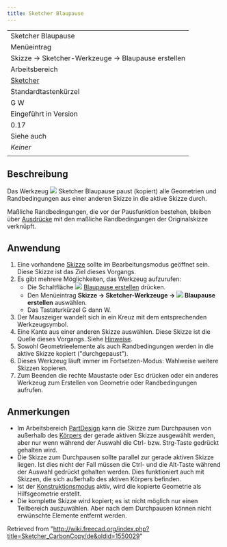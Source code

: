 ```yaml
---
title: Sketcher Blaupause
---
```


|                                                            |
| ---------------------------------------------------------- |
| Sketcher Blaupause                                         |
| Menüeintrag                                                |
| Skizze → Sketcher-Werkzeuge → Blaupause erstellen          |
| Arbeitsbereich                                             |
| [Sketcher](/Sketcher_Workbench/de "Sketcher Workbench/de") |
| Standardtastenkürzel                                       |
| G W                                                        |
| Eingeführt in Version                                      |
| 0.17                                                       |
| Siehe auch                                                 |
| _Keiner_                                                   |
|                                                            |

## Beschreibung

Das Werkzeug ![](/images/Sketcher_CarbonCopy.svg) Sketcher Blaupause paust (kopiert) alle Geometrien und Randbedingungen aus einer anderen Skizze in die aktive Skizze durch.

Maßliche Randbedingungen, die vor der Pausfunktion bestehen, bleiben über [Ausdrücke](/Expressions/de "Expressions/de") mit den maßliche Randbedingungen der Originalskizze verknüpft.

## Anwendung

1. Eine vorhandene [Skizze](/Sketcher_NewSketch/de "Sketcher NewSketch/de") sollte im Bearbeitungsmodus geöffnet sein. Diese Skizze ist das Ziel dieses Vorgangs.
2. Es gibt mehrere Möglichkeiten, das Werkzeug aufzurufen:
   - Die Schaltfläche ![](/images/Sketcher_CarbonCopy.svg) [Blaupause erstellen](/Sketcher_CarbonCopy "Sketcher CarbonCopy") drücken.
   - Den Menüeintrag **Skizze → Sketcher-Werkzeuge → ![](/images/Sketcher_CarbonCopy.svg) Blaupause erstellen** auswählen.
   - Das Tastaturkürzel G dann W.
3. Der Mauszeiger wandelt sich in ein Kreuz mit dem entsprechenden Werkzeugsymbol.
4. Eine Kante aus einer anderen Skizze auswählen. Diese Skizze ist die Quelle dieses Vorgangs. Siehe [Hinweise](#Hinweise).
5. Sowohl Geometrieelemente als auch Randbedingungen werden in die aktive Skizze kopiert ("durchgepaust").
6. Dieses Werkzeug läuft immer im Fortsetzen-Modus: Wahlweise weitere Skizzen kopieren.
7. Zum Beenden die rechte Maustaste oder Esc drücken oder ein anderes Werkzeug zum Erstellen von Geometrie oder Randbedingungen aufrufen.

## Anmerkungen

- Im Arbeitsbereich [PartDesign](/PartDesign_Workbench/de "PartDesign Workbench/de") kann die Skizze zum Durchpausen von außerhalb des [Körpers](/PartDesign_Body/de "PartDesign Body/de") der gerade aktiven Skizze ausgewählt werden, aber nur wenn während der Auswahl die Ctrl- bzw. Strg-Taste gedrückt gehalten wird.
- Die Skizze zum Durchpausen sollte parallel zur gerade aktiven Skizze liegen. Ist dies nicht der Fall müssen die Ctrl- und die Alt-Taste während der Auswahl gedrückt gehalten werden. Dies funktioniert auch mit Skizzen, die sich außerhalb des aktiven Körpers befinden.
- Ist der [Konstruktionsmodus](/Sketcher_ToggleConstruction/de "Sketcher ToggleConstruction/de") aktiv, wird die kopierte Geometrie als Hilfsgeometrie erstellt.
- Die komplette Skizze wird kopiert; es ist nicht möglich nur einen Teilbereich auszuwählen. Aber nach dem Durchpausen können nicht erwünschte Elemente entfernt werden.

Retrieved from "<http://wiki.freecad.org/index.php?title=Sketcher_CarbonCopy/de&oldid=1550029>"
